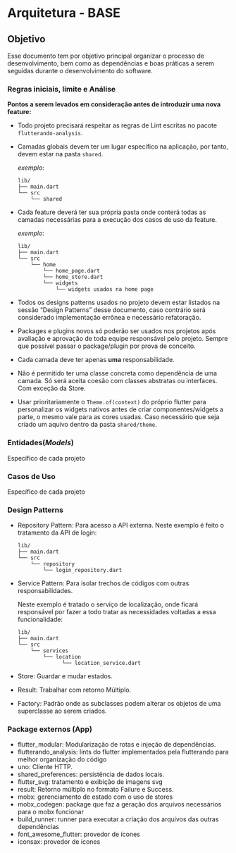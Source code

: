 # Arquitetura - BASE

## Objetivo

Esse documento tem por objetivo principal organizar o processo de desenvolvimento, bem como as dependências e boas práticas a serem seguidas durante o desenvolvimento do software.

### Regras iniciais, limite e Análise

**Pontos a serem levados em consideração antes de introduzir uma nova feature:**

- Todo projeto precisará respeitar as regras de Lint escritas no pacote `flutterando-analysis`.
- Camadas globais devem ter um lugar específico na aplicação, por tanto, devem estar na pasta `shared`.

  _exemplo_:

  ```shell
  lib/
  ├── main.dart
  └── src
      └── shared
  ```

- Cada feature deverá ter sua própria pasta onde conterá todas as camadas necessárias para a execução dos casos de uso da feature.

  _exemplo_:

  ```shell
  lib/
  ├── main.dart
  └── src
      └── home
          └── home_page.dart
          └── home_store.dart
          └── widgets
              └── widgets usados na home page
  ```

- Todos os designs patterns usados no projeto devem estar listados na sessão “Design Patterns” desse documento, caso contrário será considerado implementação errônea e necessário refatoração.

- Packages e plugins novos só poderão ser usados nos projetos após avaliação e aprovação de toda equipe responsável pelo projeto. Sempre que possível passar o package/plugin por prova de conceito.

- Cada camada deve ter apenas **uma** responsabilidade.

- Não é permitido ter uma classe concreta como dependência de uma camada. Só será aceita coesão com classes abstratas ou interfaces. Com exceção da Store.

- Usar prioritariamente o `Theme.of(context)` do próprio flutter para personalizar os widgets nativos antes de criar componentes/widgets a parte, o mesmo vale para as cores usadas. Caso necessário que seja criado um aquivo dentro da pasta `shared/theme`.

### Entidades(_Models_)

Específico de cada projeto

### Casos de Uso

Específico de cada projeto

### Design Patterns

- Repository Pattern: Para acesso a API externa.
  Neste exemplo é feito o tratamento da API de login:

  ```shell
  lib/
  ├── main.dart
  └── src
      └── repository
          └── login_repository.dart
  ```

- Service Pattern: Para isolar trechos de códigos com outras responsabilidades.

  Neste exemplo é tratado o serviço de localização, onde ficará responsável por fazer a todo tratar as necessidades voltadas a essa funcionalidade:

  ```shell
  lib/
  ├── main.dart
  └── src
      └── services
          └── location
                └── location_service.dart
  ```

- Store: Guardar e mudar estados.
- Result: Trabalhar com retorno Múltiplo.
- Factory: Padrão onde as subclasses podem alterar os objetos de uma superclasse ao serem criados.

### Package externos (App)

- flutter_modular: Modularização de rotas e injeção de dependências.
- flutterando_analysis: lints do flutter implementados pela flutterando para melhor organização do código
- uno: Cliente HTTP.
- shared_preferences: persistência de dados locais.
- flutter_svg: tratamento e exibição de imagens svg
- result: Retorno múltiplo no formato Failure e Success.
- mobx: gerenciamento de estado com o uso de stores
- mobx_codegen: package que faz a geração dos arquivos necessários para o mobx funcionar
- build_runner: runner para executar a criação dos arquivos das outras dependências
- font_awesome_flutter: provedor de ícones
- iconsax: provedor de ícones
